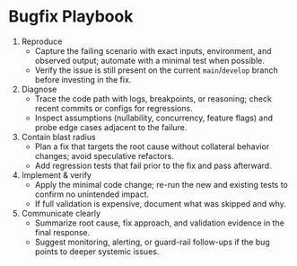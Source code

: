 # Bugfix Playbook

1. Reproduce
   - Capture the failing scenario with exact inputs, environment, and observed output; automate with a minimal test when possible.
   - Verify the issue is still present on the current `main`/`develop` branch before investing in the fix.
2. Diagnose
   - Trace the code path with logs, breakpoints, or reasoning; check recent commits or configs for regressions.
   - Inspect assumptions (nullability, concurrency, feature flags) and probe edge cases adjacent to the failure.
3. Contain blast radius
   - Plan a fix that targets the root cause without collateral behavior changes; avoid speculative refactors.
   - Add regression tests that fail prior to the fix and pass afterward.
4. Implement & verify
   - Apply the minimal code change; re-run the new and existing tests to confirm no unintended impact.
   - If full validation is expensive, document what was skipped and why.
5. Communicate clearly
   - Summarize root cause, fix approach, and validation evidence in the final response.
   - Suggest monitoring, alerting, or guard-rail follow-ups if the bug points to deeper systemic issues.
